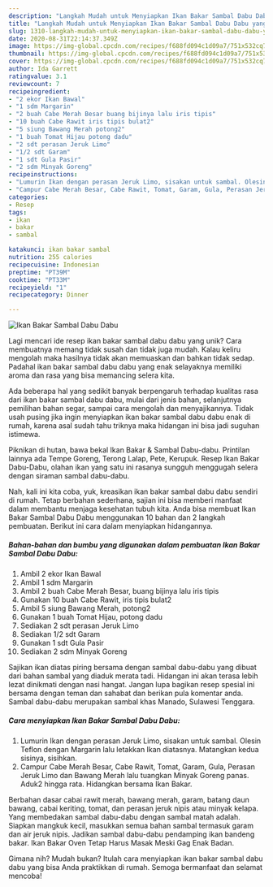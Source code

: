 ```yaml
---
description: "Langkah Mudah untuk Menyiapkan Ikan Bakar Sambal Dabu Dabu yang Enak"
title: "Langkah Mudah untuk Menyiapkan Ikan Bakar Sambal Dabu Dabu yang Enak"
slug: 1310-langkah-mudah-untuk-menyiapkan-ikan-bakar-sambal-dabu-dabu-yang-enak
date: 2020-08-31T22:14:37.349Z
image: https://img-global.cpcdn.com/recipes/f688fd094c1d09a7/751x532cq70/ikan-bakar-sambal-dabu-dabu-foto-resep-utama.jpg
thumbnail: https://img-global.cpcdn.com/recipes/f688fd094c1d09a7/751x532cq70/ikan-bakar-sambal-dabu-dabu-foto-resep-utama.jpg
cover: https://img-global.cpcdn.com/recipes/f688fd094c1d09a7/751x532cq70/ikan-bakar-sambal-dabu-dabu-foto-resep-utama.jpg
author: Ida Garrett
ratingvalue: 3.1
reviewcount: 7
recipeingredient:
- "2 ekor Ikan Bawal"
- "1 sdm Margarin"
- "2 buah Cabe Merah Besar buang bijinya lalu iris tipis"
- "10 buah Cabe Rawit iris tipis bulat2"
- "5 siung Bawang Merah potong2"
- "1 buah Tomat Hijau potong dadu"
- "2 sdt perasan Jeruk Limo"
- "1/2 sdt Garam"
- "1 sdt Gula Pasir"
- "2 sdm Minyak Goreng"
recipeinstructions:
- "Lumurin Ikan dengan perasan Jeruk Limo, sisakan untuk sambal. Olesin Teflon dengan Margarin lalu letakkan Ikan diatasnya. Matangkan kedua sisinya, sisihkan."
- "Campur Cabe Merah Besar, Cabe Rawit, Tomat, Garam, Gula, Perasan Jeruk Limo dan Bawang Merah lalu tuangkan Minyak Goreng panas. Aduk2 hingga rata. Hidangkan bersama Ikan Bakar."
categories:
- Resep
tags:
- ikan
- bakar
- sambal

katakunci: ikan bakar sambal 
nutrition: 255 calories
recipecuisine: Indonesian
preptime: "PT39M"
cooktime: "PT33M"
recipeyield: "1"
recipecategory: Dinner

---
```



![Ikan Bakar Sambal Dabu Dabu](https://img-global.cpcdn.com/recipes/f688fd094c1d09a7/751x532cq70/ikan-bakar-sambal-dabu-dabu-foto-resep-utama.jpg)

Lagi mencari ide resep ikan bakar sambal dabu dabu yang unik? Cara membuatnya memang tidak susah dan tidak juga mudah. Kalau keliru mengolah maka hasilnya tidak akan memuaskan dan bahkan tidak sedap. Padahal ikan bakar sambal dabu dabu yang enak selayaknya memiliki aroma dan rasa yang bisa memancing selera kita.

Ada beberapa hal yang sedikit banyak berpengaruh terhadap kualitas rasa dari ikan bakar sambal dabu dabu, mulai dari jenis bahan, selanjutnya pemilihan bahan segar, sampai cara mengolah dan menyajikannya. Tidak usah pusing jika ingin menyiapkan ikan bakar sambal dabu dabu enak di rumah, karena asal sudah tahu triknya maka hidangan ini bisa jadi suguhan istimewa.

Piknikan di hutan, bawa bekal Ikan Bakar &amp; Sambal Dabu-dabu. Printilan lainnya ada Tempe Goreng, Terong Lalap, Pete, Kerupuk. Resep Ikan Bakar Dabu-Dabu, olahan ikan yang satu ini rasanya sungguh menggugah selera dengan siraman sambal dabu-dabu.


Nah, kali ini kita coba, yuk, kreasikan ikan bakar sambal dabu dabu sendiri di rumah. Tetap berbahan sederhana, sajian ini bisa memberi manfaat dalam membantu menjaga kesehatan tubuh kita. Anda bisa membuat Ikan Bakar Sambal Dabu Dabu menggunakan 10 bahan dan 2 langkah pembuatan. Berikut ini cara dalam menyiapkan hidangannya.

<!--inarticleads1-->

##### Bahan-bahan dan bumbu yang digunakan dalam pembuatan Ikan Bakar Sambal Dabu Dabu:

1. Ambil 2 ekor Ikan Bawal
1. Ambil 1 sdm Margarin
1. Ambil 2 buah Cabe Merah Besar, buang bijinya lalu iris tipis
1. Gunakan 10 buah Cabe Rawit, iris tipis bulat2
1. Ambil 5 siung Bawang Merah, potong2
1. Gunakan 1 buah Tomat Hijau, potong dadu
1. Sediakan 2 sdt perasan Jeruk Limo
1. Sediakan 1/2 sdt Garam
1. Gunakan 1 sdt Gula Pasir
1. Sediakan 2 sdm Minyak Goreng


Sajikan ikan diatas piring bersama dengan sambal dabu-dabu yang dibuat dari bahan sambal yang diaduk merata tadi. Hidangan ini akan terasa lebih lezat dinikmati dengan nasi hangat. Jangan lupa bagikan resep spesial ini bersama dengan teman dan sahabat dan berikan pula komentar anda. Sambal dabu-dabu merupakan sambal khas Manado, Sulawesi Tenggara. 

<!--inarticleads2-->

##### Cara menyiapkan Ikan Bakar Sambal Dabu Dabu:

1. Lumurin Ikan dengan perasan Jeruk Limo, sisakan untuk sambal. Olesin Teflon dengan Margarin lalu letakkan Ikan diatasnya. Matangkan kedua sisinya, sisihkan.
1. Campur Cabe Merah Besar, Cabe Rawit, Tomat, Garam, Gula, Perasan Jeruk Limo dan Bawang Merah lalu tuangkan Minyak Goreng panas. Aduk2 hingga rata. Hidangkan bersama Ikan Bakar.


Berbahan dasar cabai rawit merah, bawang merah, garam, batang daun bawang, cabai keriting, tomat, dan perasan jeruk nipis atau minyak kelapa. Yang membedakan sambal dabu-dabu dengan sambal matah adalah. Siapkan mangkuk kecil, masukkan semua bahan sambal termasuk garam dan air jeruk nipis. Jadikan sambal dabu-dabu pendamping ikan bandeng bakar. Ikan Bakar Oven Tetap Harus Masak Meski Gag Enak Badan. 

Gimana nih? Mudah bukan? Itulah cara menyiapkan ikan bakar sambal dabu dabu yang bisa Anda praktikkan di rumah. Semoga bermanfaat dan selamat mencoba!
